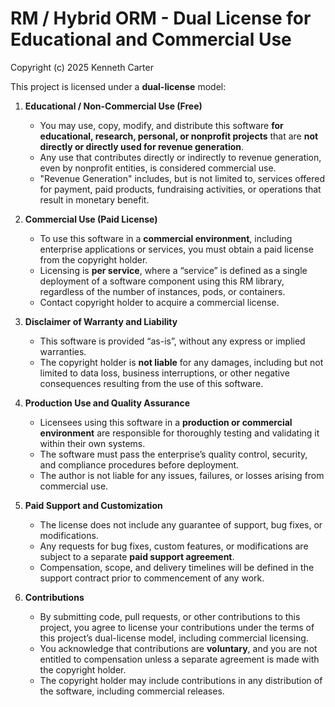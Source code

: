 # RM / Hybrid ORM - Dual License for Educational and Commercial Use

Copyright (c) 2025 Kenneth Carter

This project is licensed under a **dual-license** model:

1. **Educational / Non-Commercial Use (Free)**
   - You may use, copy, modify, and distribute this software **for educational, research, personal, or nonprofit projects** that are **not directly or directly used for revenue generation**.
   - Any use that contributes directly or indirectly to revenue generation, even by nonprofit entities, is considered commercial use.
   - "Revenue Generation" includes, but is not limited to, services offered for payment, paid products, fundraising activities, or operations that result in monetary benefit.

2. **Commercial Use (Paid License)**
   - To use this software in a **commercial environment**, including enterprise applications or services, you must obtain a paid license from the copyright holder.
   - Licensing is **per service**, where a “service” is defined as a single deployment of a software component using this RM library, regardless of the number of instances, pods, or containers.
   - Contact copyright holder to acquire a commercial license.

3. **Disclaimer of Warranty and Liability**
   - This software is provided “as-is”, without any express or implied warranties.
   - The copyright holder is **not liable** for any damages, including but not limited to data loss, business interruptions, or other negative consequences resulting from the use of this software.

4. **Production Use and Quality Assurance**
   - Licensees using this software in a **production or commercial environment** are responsible for thoroughly testing and validating it within their own systems.
   - The software must pass the enterprise’s quality control, security, and compliance procedures before deployment.
   - The author is not liable for any issues, failures, or losses arising from commercial use.

5. **Paid Support and Customization**
   - The license does not include any guarantee of support, bug fixes, or modifications.
   - Any requests for bug fixes, custom features, or modifications are subject to a separate **paid support agreement**.
   - Compensation, scope, and delivery timelines will be defined in the support contract prior to commencement of any work.

6. **Contributions**
   - By submitting code, pull requests, or other contributions to this project, you agree to license your contributions under the terms of this project’s dual-license model, including commercial licensing.
   - You acknowledge that contributions are **voluntary**, and you are not entitled to compensation unless a separate agreement is made with the copyright holder.
   - The copyright holder may include contributions in any distribution of the software, including commercial releases.
